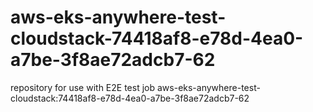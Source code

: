 # aws-eks-anywhere-test-cloudstack-74418af8-e78d-4ea0-a7be-3f8ae72adcb7-62
repository for use with E2E test job aws-eks-anywhere-test-cloudstack:74418af8-e78d-4ea0-a7be-3f8ae72adcb7-62

